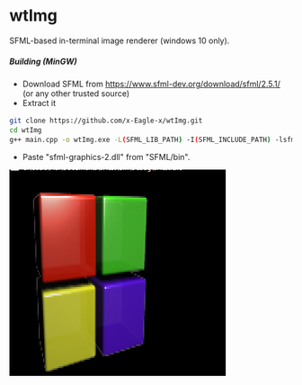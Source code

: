 # wtImg
SFML-based in-terminal image renderer (windows 10 only).

##### Building (MinGW)
- Download SFML from https://www.sfml-dev.org/download/sfml/2.5.1/ (or any other trusted source)
- Extract it
```bash
git clone https://github.com/x-Eagle-x/wtImg.git
cd wtImg
g++ main.cpp -o wtImg.exe -L(SFML_LIB_PATH) -I(SFML_INCLUDE_PATH) -lsfml-graphics
```
- Paste "sfml-graphics-2.dll" from "SFML/bin".

![example](example.png)
